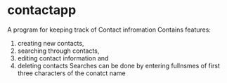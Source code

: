 # contactapp
A program for keeping track of Contact infromation
Contains features:
1. creating new contacts, 
2. searching through contacts,
3.  editing contact information and 
4. deleting contacts
Searches can be done by entering fullnsmes of first three characters of the conatct name
